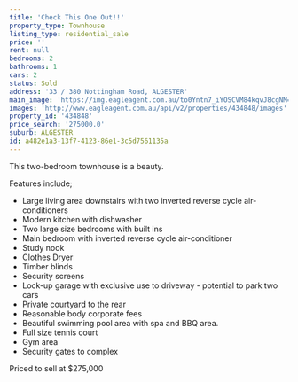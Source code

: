```yaml
---
title: 'Check This One Out!!'
property_type: Townhouse
listing_type: residential_sale
price: ''
rent: null
bedrooms: 2
bathrooms: 1
cars: 2
status: Sold
address: '33 / 380 Nottingham Road, ALGESTER'
main_image: 'https://img.eagleagent.com.au/to0Yntn7_iYOSCVM84kqvJ8cgNM=/1280x854/smart/https://s3-us-west-2.amazonaws.com/eagleagent-orig/images/6818302/104260717-image-M.jpg'
images: 'http://www.eagleagent.com.au/api/v2/properties/434848/images'
property_id: '434848'
price_search: '275000.0'
suburb: ALGESTER
id: a482e1a3-13f7-4123-86e1-3c5d7561135a
---
```

This two-bedroom townhouse is a beauty.

Features include;
 -  Large living area downstairs with two inverted reverse cycle air-conditioners
 -  Modern kitchen with dishwasher
 -  Two large size bedrooms with built ins
 -  Main bedroom with inverted reverse cycle air-conditioner
 -  Study nook
 -  Clothes Dryer
 -  Timber blinds
 -  Security screens
 -  Lock-up garage with exclusive use to driveway - potential to park two cars
 -  Private courtyard to the rear
 -  Reasonable body corporate fees
 -  Beautiful swimming pool area with spa and BBQ area.
 -  Full size tennis court
 -  Gym area
 -  Security gates to complex

Priced to sell at $275,000